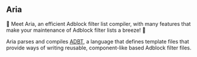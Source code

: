 ## Aria

🧬 Meet Aria, an efficient Adblock filter list compiler, with many features that make your maintenance of Adblock filter lists a breeze! 🦖  

Aria parses and compiles [ADBT](https://github.com/adbt-lang), a language that defines template files that provide ways of writing reusable, component-like based Adblock filter files.
